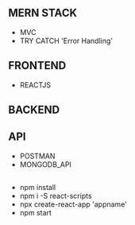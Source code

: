 ## MERN STACK
- MVC
- TRY CATCH 'Error Handling'

## FRONTEND
- REACTJS

## BACKEND
## API
- POSTMAN
- MONGODB_API

##
- npm install
- npm i -S react-scripts
- npx create-react-app 'appname'
- npm start
